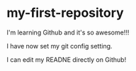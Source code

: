 # my-first-repository

I'm learning Github and it's so awesome!!!

I have now set my git config setting.

I can edit my READNE directly on Github!
